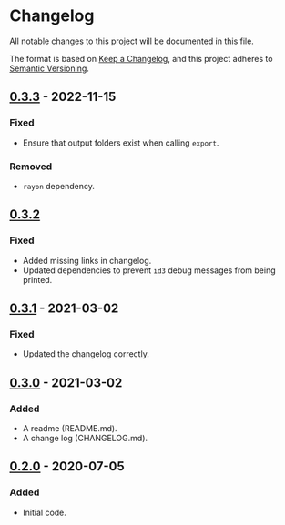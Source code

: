 # Changelog
All notable changes to this project will be documented in this file.

The format is based on [Keep a Changelog](https://keepachangelog.com/en/1.0.0/),
and this project adheres to [Semantic Versioning](https://semver.org/spec/v2.0.0.html).

## [0.3.3] - 2022-11-15

### Fixed
- Ensure that output folders exist when calling `export`.

### Removed
- `rayon` dependency.

## [0.3.2]
### Fixed
- Added missing links in changelog.
- Updated dependencies to prevent `id3` debug messages from being printed.

## [0.3.1] - 2021-03-02
### Fixed
- Updated the changelog correctly.

## [0.3.0] - 2021-03-02
### Added
- A readme (README.md).
- A change log (CHANGELOG.md).

## [0.2.0] - 2020-07-05
### Added
- Initial code.

[Unreleased]: https://github.com/kstrohbeck/maestro/compare/v0.3.3...HEAD
[0.3.3]: https://github.com/kstrohbeck/maestro/releases/tag/v0.3.3
[0.3.2]: https://github.com/kstrohbeck/maestro/releases/tag/v0.3.2
[0.3.1]: https://github.com/kstrohbeck/maestro/releases/tag/v0.3.1
[0.3.0]: https://github.com/kstrohbeck/maestro/releases/tag/v0.3.0
[0.2.0]: https://github.com/kstrohbeck/maestro/releases/tag/v0.2.0
